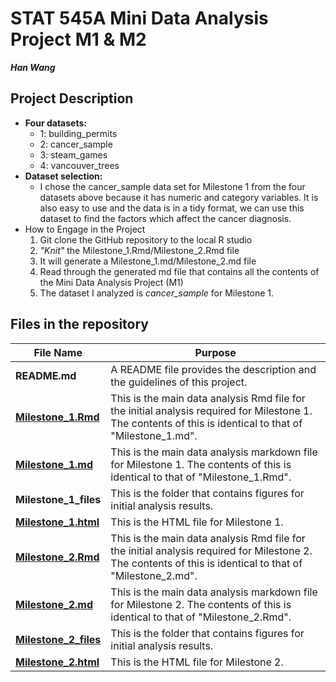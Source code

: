 # STAT 545A Mini Data Analysis Project M1 & M2
**_Han Wang_**
## Project Description
  * **Four datasets:**
    - 1: building_permits
    - 2: cancer_sample
    - 3: steam_games
    - 4: vancouver_trees
  * **Dataset selection:**
       - I chose the cancer_sample data set for Milestone 1 from the four datasets above because it has numeric and category variables.
    It is also easy to use and the data is in a tidy format, we can use this dataset to find the factors which affect the cancer diagnosis.
  * How to Engage in the Project
       1. Git clone the GitHub repository to the local R studio
       2. _"Knit"_ the Milestone_1.Rmd/Milestone_2.Rmd file
       3. It will generate a Milestone_1.md/Milestone_2.md file
       4. Read through the generated md file that contains all the contents of the Mini Data Analysis Project (M1)
       5. The dataset I analyzed is _cancer_sample_ for Milestone 1.
## Files in the repository
File Name | Purpose
----------|---------
**README.md** | A README file provides the description and the guidelines of this project.
**[Milestone_1.Rmd](https://github.com/stat545ubc-2023/mda-whh1123/blob/main/Milestone_1.Rmd)** | This is the main data analysis Rmd file for the initial analysis required for Milestone 1. The contents of this is identical to that of "Milestone_1.md".
**[Milestone_1.md](https://github.com/stat545ubc-2023/mda-whh1123/blob/main/Milestone_1.md)** | This is the main data analysis markdown file for Milestone 1. The contents of this is identical to that of "Milestone_1.Rmd".
**Milestone_1_files** | This is the folder that contains figures for initial analysis results.
**[Milestone_1.html](https://stat545ubc-2023.github.io/mda-whh1123/Milestone_1.html)** | This is the HTML file for Milestone 1.
**[Milestone_2.Rmd](https://github.com/stat545ubc-2023/mda-whh1123/blob/main/Milestone_2.Rmd)** | This is the main data analysis Rmd file for the initial analysis required for Milestone 2. The contents of this is identical to that of "Milestone_2.md".
**[Milestone_2.md](https://github.com/stat545ubc-2023/mda-whh1123/blob/main/Milestone_2.md)** | This is the main data analysis markdown file for Milestone 2. The contents of this is identical to that of "Milestone_2.Rmd".
**[Milestone_2_files](https://github.com/stat545ubc-2023/mda-whh1123/tree/main/mini-project-2_files/figure-gfm)** | This is the folder that contains figures for initial analysis results.
**[Milestone_2.html](https://stat545ubc-2023.github.io/mda-whh1123/Milestone_2.html)** | This is the HTML file for Milestone 2.




